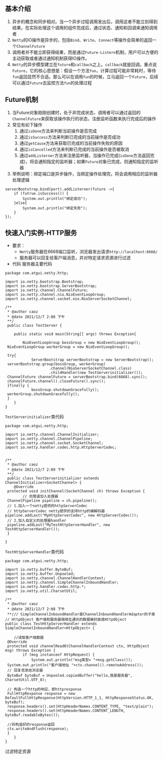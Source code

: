 ## 基本介绍
1. 异步的概念和同步相对。当一个异步过程调用发出后，调用这者不能立刻得到结果。在实际处理这个调用的组件完成后，通过状态、通知和回调来通知调用者
2. `Netty`的IO操作是异步的，包括`Bind`、`Write`、`Connect`等操作会简单的返回一个`ChannelFuture`
3. 调用者并不能立即获得结果，而是通过`Future-Listern`机制，用户可以方便的主动获取或者通过通知机制获得IO操作。
4. `Netty`的异步模型建立在`future`和`callback`之上。`callback`就是回调。重点说`Future`，它的核心思想是：假设一个方法`fun`，计算过程可能非常耗时，等待`fun`返回显然不合适。那么可以在调用`fun`的时候，立马返回一个`Future`，后续可以通过`Future`去监控方法`fun`的处理过程

## Future机制
1. 当Future对象刚刚创建时，处于非完成状态，调用者可以通过返回的`ChannelFuture`来获取该操作执行的状态，注册监听函数来执行完成后的操作
2. 常见有如下操作
	1. 通过`isDone`方法来判断当前操作是否完成
	2. 通过`isSuccess`方法来判断已完成的当前操作是否成功
	3. 通过`getCause`方法来获取已完成的当前操作失败的原因
	4. 通过`isCancelled`方法来判断已完成的当前操作是否被取消
	5. 通过`addListerner`方法来注册监听器，当操作已完成(`isDone`方法返回完成)，将会通知指定的监听器；如果`Future`对象已完成，则通知指定的监听器
3. 举例说明：绑定端口是异步操作，当绑定操作处理完，将会调用相应的监听器处理逻辑
```
serverBootstrap.bind(port).addListerner(future ->{
	if (futrue.isSuccess()) {
		System.out.println("绑定成功");
	}else{
		System.out.println("绑定失败");
	}
});
```

## 快速入门实例-HTTP服务
- 要求：
	- `Netty`服务器在6668端口监听，浏览器发出请求`http://localhost:6668/`
	- 服务器可以回复给客户端消息，并对特定请求资源进行过滤
- 代码
服务器主要代码
```
package com.atgui.netty.http;  
  
import io.netty.bootstrap.Bootstrap;  
import io.netty.bootstrap.ServerBootstrap;  
import io.netty.channel.ChannelFuture;  
import io.netty.channel.nio.NioEventLoopGroup;  
import io.netty.channel.socket.nio.NioServerSocketChannel;  
  
/**  
 * @author caoz  
 * @date 2021/12/7 2:08 下午  
 **/
 public class TestServer {  
  
    public static void main(String[] args) throws Exception{  
  
        NioEventLoopGroup bossGroup = new NioEventLoopGroup();  
 NioEventLoopGroup workerGroup = new NioEventLoopGroup();  
  
 try{  
            ServerBootstrap serverBootstrap = new ServerBootstrap();  
 serverBootstrap.group(bossGroup, workerGroup)  
                    .channel(NioServerSocketChannel.class)  
                    .childHandler(new TestServerinitializer());  
 ChannelFuture channelFuture = serverBootstrap.bind(6668).sync();  
 channelFuture.channel().closeFuture().sync();  
 }finally {  
            bossGroup.shutdownGracefully();  
 workerGroup.shutdownGracefully();  
 }  
    }  
}
```

`TestServerinitializer`类代码
```
package com.atgui.netty.http;  
  
import io.netty.channel.ChannelInitializer;  
import io.netty.channel.ChannelPipeline;  
import io.netty.channel.socket.SocketChannel;  
import io.netty.handler.codec.http.HttpServerCodec;  
  
  
/**  
 * @author caoz  
 * @date 2021/12/7 2:09 下午  
 **/
 public class TestServerinitializer extends ChannelInitializer<SocketChannel> {  
    @Override  
 protected void initChannel(SocketChannel ch) throws Exception {  
        // 向管道加入处理器  
 ChannelPipeline pipeline = ch.pipeline();  
 // 1.加入一个netty提供的httpServerCodec  
 // httpServerCodec netty提供的支持http的编解码器 pipeline.addLast("MyHttpServerCodec", new HttpServerCodec());  
 // 2.加入自定义的处理器handler  
 pipeline.addLast("MyTestHttpServerHandler", new TestHttpServerHandler());  
 }  
     
}
```

`TestHttpServerHandler`类代码
```
package com.atgui.netty.http;  
  
import io.netty.buffer.ByteBuf;  
import io.netty.buffer.Unpooled;  
import io.netty.channel.ChannelHandlerContext;  
import io.netty.channel.SimpleChannelInboundHandler;  
import io.netty.handler.codec.http.*;  
import io.netty.util.CharsetUtil;  
  
/**  
 * @author caoz  
 * @date 2021/12/7 2:08 下午  
 **/// SimpleChannelInboundHandler是ChannelInboundHandlerAdapter的子类  
// HttpObject 客户端和服务器端相互通讯的数据被封装成HttpObject  
public class TestHttpServerHandler extends SimpleChannelInboundHandler<HttpObject> {  
  
    //读取客户端数据  
 @Override  
 protected void channelRead0(ChannelHandlerContext ctx, HttpObject msg) throws Exception {  
        if (msg instanceof HttpRequest) {  
            System.out.println("msg类型= "+msg.getClass());  
 System.out.println("客户端地址 "+ctx.channel().remoteAddress());  
 // 回复信息给浏览器  
 ByteBuf byteBuf = Unpooled.copiedBuffer("hello,我是服务器", CharsetUtil.UTF_8);  
  
 // 构造一个http的响应，即httpresponse  
 FullHttpResponse response = new DefaultFullHttpResponse(HttpVersion.HTTP_1_1, HttpResponseStatus.OK, byteBuf);  
 response.headers().set(HttpHeaderNames.CONTENT_TYPE, "text/plain");  
 response.headers().set(HttpHeaderNames.CONTENT_LENGTH, byteBuf.readableBytes());  
  
 //将构造好的response返回  
 ctx.writeAndFlush(response);  
 }  
    }  
}
```
过滤特定资源
